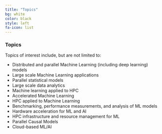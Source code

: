 ```yaml
---
title: "Topics"
bg: white
color: black
style: left
fa-icon: list
---
```


### Topics

Topics of interest include, but are not limited to:

* Distributed and parallel Machine Learning (including deep learning) models
* Large scale Machine Learning applications
* Parallel statistical models
* Large scale data analytics
* Machine learning applied to HPC
* Accelerated Machine Learning
* HPC applied to Machine Learning
* Benchmarking, performance measurements, and analysis of ML models
* Hardware acceleration for ML and AI
* HPC infrastructure and resource management for ML
* Parallel Causal Models
* Cloud-based ML/AI
